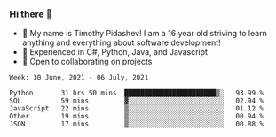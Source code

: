### Hi there 👋
- :adult: My name is Timothy Pidashev! I am a 16 year old striving to learn anything and everything about software development!
- :evergreen_tree: Experienced in C#, Python, Java, and Javascript
- 👯 Open to collaborating on projects

<!--START_SECTION:waka-->
```text
Week: 30 June, 2021 - 06 July, 2021

Python       31 hrs 50 mins  ███████████████████████▒░   93.99 % 
SQL          59 mins         ▓░░░░░░░░░░░░░░░░░░░░░░░░   02.94 % 
JavaScript   22 mins         ▒░░░░░░░░░░░░░░░░░░░░░░░░   01.12 % 
Other        19 mins         ▒░░░░░░░░░░░░░░░░░░░░░░░░   00.94 % 
JSON         17 mins         ▒░░░░░░░░░░░░░░░░░░░░░░░░   00.88 % 
```
<!--END_SECTION:waka-->
